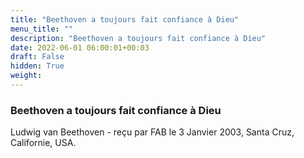 ```yaml
---
title: "Beethoven a toujours fait confiance à Dieu"
menu_title: ""
description: "Beethoven a toujours fait confiance à Dieu"
date: 2022-06-01 06:00:01+00:03
draft: False
hidden: True
weight:
---
```

### Beethoven a toujours fait confiance à Dieu

Ludwig van Beethoven - reçu par FAB le 3 Janvier 2003, Santa Cruz, Californie, USA.




